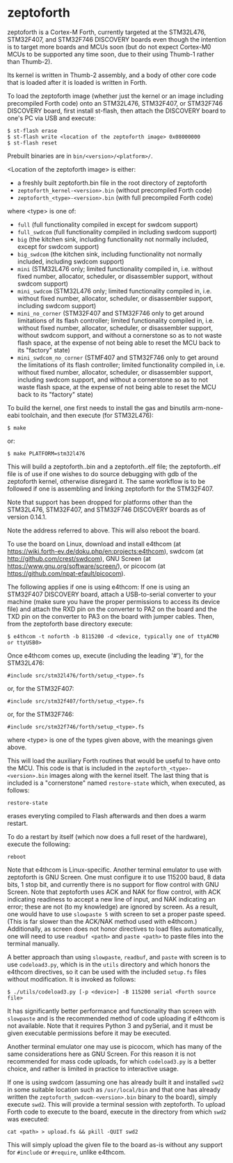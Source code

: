 # zeptoforth

zeptoforth is a Cortex-M Forth, currently targeted at the STM32L476, STM32F407, and STM32F746 DISCOVERY boards even though the intention is to target more boards and MCUs soon (but do not expect Cortex-M0 MCUs to be supported any time soon, due to their using Thumb-1 rather than Thumb-2).

Its kernel is written in Thumb-2 assembly, and a body of other core code that is loaded after it is loaded is written in Forth.

To load the zeptoforth image (whether just the kernel or an image including precompiled Forth code) onto an STM32L476, STM32F407, or STM32F746 DISCOVERY board, first install st-flash, then attach the DISCOVERY board to one's PC via USB and execute:

    $ st-flash erase
    $ st-flash write <location of the zeptoforth image> 0x08000000
    $ st-flash reset

Prebuilt binaries are in `bin/<version>/<platform>/`.

\<Location of the zeptoforth image> is either:

* a freshly built zeptoforth.bin file in the root directory of zeptoforth
* `zeptoforth_kernel-<version>.bin` (without precompiled Forth code)
* `zeptoforth_<type>-<version>.bin` (with full precompiled Forth code)

where \<type> is one of:

* `full` (full functionality compiled in except for swdcom support)
* `full_swdcom` (full functionality compiled in including swdcom support)
* `big` (the kitchen sink, including functionality not normally included, except for swdcom support)
* `big_swdcom` (the kitchen sink, including functionality not normally included, including swdcom support)
* `mini` (STM32L476 only; limited functionality compiled in, i.e. without fixed number, allocator, scheduler, or disassembler support, without swdcom support)
* `mini_swdcom` (STM32L476 only; limited functionality compiled in, i.e. without fixed number, allocator, scheduler, or disassembler support, including swdcom support)
* `mini_no_corner` (STM32F407 and STM32F746 only to get around limitations of its flash controller; limited functionality compiled in, i.e. without fixed number, allocator, scheduler, or disassembler support, without swdcom support, and without a cornerstone so as to not waste flash space, at the expense of not being able to reset the MCU back to its "factory" state)
* `mini_swdcom_no_corner` (STMF407 and STM32F746 only to get around the limitations of its flash controller; limited functionality compiled in, i.e. without fixed number, allocator, scheduler, or disassembler support, including swdcom support, and without a cornerstone so as to not waste flash space, at the expense of not being able to reset the MCU back to its "factory" state)

To build the kernel, one first needs to install the gas and binutils arm-none-eabi toolchain, and then execute (for STM32L476):

    $ make

or:

    $ make PLATFORM=stm32l476

This will build a zeptoforth.<platform>.bin and a zeptoforth.<platform>.elf file; the zeptoforth.<platform>.elf file is of use if one wishes to do source debugging with gdb of the zeptoforth kernel, otherwise disregard it. The same workflow is to be followed if one is assembling and linking zeptoforth for the STM32F407.

Note that support has been dropped for platforms other than the STM32L476, STM32F407, and STM32F746 DISCOVERY boards as of version 0.14.1.

Note the address referred to above. This will also reboot the board.

To use the board on Linux, download and install e4thcom (at https://wiki.forth-ev.de/doku.php/en:projects:e4thcom), swdcom (at http://github.com/crest/swdcom), GNU Screen (at https://www.gnu.org/software/screen/), or picocom (at https://github.com/npat-efault/picocom).

The following applies if one is using e4thcom: If one is using an STM32F407 DISCOVERY board, attach a USB-to-serial converter to your machine (make sure you have the proper permissions to access its device file) and attach the RXD pin on the converter to PA2 on the board and the TXD pin on the converter to PA3 on the board with jumper cables. Then, from the zeptoforth base directory execute:

    $ e4thcom -t noforth -b B115200 -d <device, typically one of ttyACM0 or ttyUSB0>

Once e4thcom comes up, execute (including the leading '#'), for the STM32L476:

    #include src/stm32l476/forth/setup_<type>.fs

or, for the STM32F407:

    #include src/stm32f407/forth/setup_<type>.fs

or, for the STM32F746:

    #include src/stm32f746/forth/setup_<type>.fs

where \<type> is one of the types given above, with the meanings given above.

This will load the auxiliary Forth routines that would be useful to have onto the MCU. This code is that is included in the `zeptoforth_<type>-<version>.bin` images along with the kernel itself. The last thing that is included is a "cornerstone" named `restore-state` which, when executed, as follows:

    restore-state

erases everyting compiled to Flash afterwards and then does a warm restart.

To do a restart by itself (which now does a full reset of the hardware), execute the following:

    reboot

Note that e4thcom is Linux-specific. Another terminal emulator to use with zeptoforth is GNU Screen. One must configure it to use 115200 baud, 8 data bits, 1 stop bit, and currently there is no support for flow control with GNU Screen. Note that zeptoforth uses ACK and NAK for flow control, with ACK indicating readiness to accept a new line of input, and NAK indicating an error; these are not (to my knowledge) are ignored by screen. As a result, one would  have to use `slowpaste 5` with screen to set a proper paste speed. (This is far slower than the ACK/NAK method used with e4thcom.) Additionally, as screen does not honor directives to load files automatically, one will need to use `readbuf <path>` and `paste <path>` to paste files into the terminal manually.

A better approach than using `slowpaste`, `readbuf`, and `paste` with screen is to use `codeload3.py`, which is in the `utils` directory and which honors the e4thcom directives, so it can be used with the included `setup.fs` files without modification. It is invoked as follows:

    $ ./utils/codeload3.py [-p <device>] -B 115200 serial <Forth source file>

It has significantly better performance and functionality than screen with `slowpaste` and is the recommended method of code uploading if e4thcom is not available. Note that it requires Python 3 and pySerial, and it must be given executable permissions before it may be executed.

Another terminal emulator one may use is picocom, which has many of the same considerations here as GNU Screen. For this reason it is not recommended for mass code uploads, for which `codeload3.py` is a better choice, and rather is limited in practice to interactive usage.

If one is using swdcom (assuming one has already built it and installed `swd2` in some suitable location such as `/usr/local/bin` and that one has already written the `zeptoforth_swdcom-<version>.bin` binary to the board), simply execute `swd2`. This will provide a terminal session with zeptoforth. To upload Forth code to execute to the board, execute in the directory from which `swd2` was executed:

    cat <path> > upload.fs && pkill -QUIT swd2

This will simply upload the given file to the board as-is without any support for `#include` or `#require`, unlike e4thcom.

